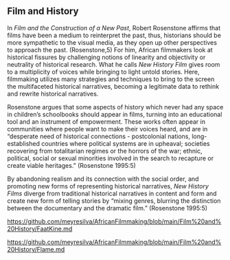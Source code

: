

## Film and History

In *Film and the Construction of a New Past*, 
Robert Rosenstone affirms that films have been 
a medium to reinterpret the past, thus, 
historians should be more sympathetic to the 
visual media, as they open up other perspectives to
 approach the past. (Rosenstone,5) 
For him, African filmmakers look at historical fissures 
by challenging notions of linearity and objectivity or neutrality 
of historical research. What he calls *New History Film* 
gives room to a multiplicity of voices while bringing to light 
untold stories. Here, filmmaking utilizes many strategies and techniques
 to bring to the screen the multifaceted historical narratives, 
becoming a legitimate data to rethink and rewrite historical narratives. 

Rosenstone argues that some aspects of history
 which never had any space in children’s schoolbooks 
should appear in films, turning into an educational tool and 
an instrument of empowerment. These works often appear in communities 
where people want to make their voices heard, and are in 
“desperate need of historical connections -  postcolonial nations, 
long-established countries where political systems are in upheaval;
 societies recovering from totalitarian regimes or the horrors of the war; 
ethnic, political, social or sexual minorities involved in the search to 
recapture or create viable heritages.” (Rosenstone 1995:5)

By abandoning realism and its connection with the
 social order, and promoting new forms of representing historical
 narratives, *New History Films* diverge from traditional historical
 narratives in content and form and create new form of telling stories by 
“mixing genres, blurring the distinction between the documentary and the dramatic film.”
 (Rosenstone 1995:5)
 
 
 https://github.com/meyresilva/AfricanFilmmaking/blob/main/Film%20and%20History/FaatKine.md
 
 https://github.com/meyresilva/AfricanFilmmaking/blob/main/Film%20and%20History/Flame.md
 
 
 
 
 
 
 
 
